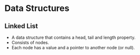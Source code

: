 # Data Structures

## Linked List

- A data structure that contains a head, tail and length property.
- Consists of nodes.
- Each node has a value and a pointer to another node (or null).

